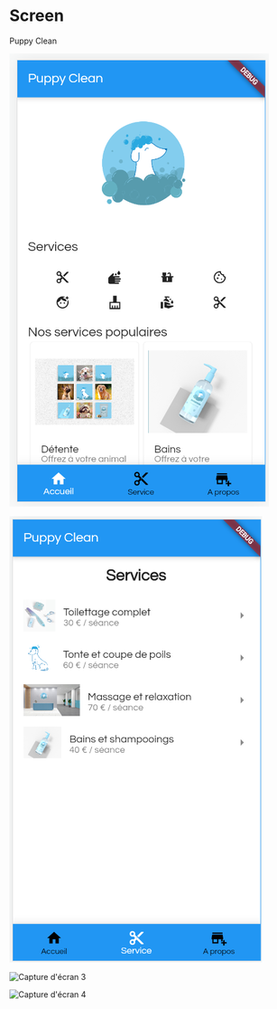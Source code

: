 # Screen

Puppy Clean 

![Capture d'écran 1](homepage_screen.png "Homepage")

![Capture d'écran 2](services_screen.png "Service")

![Capture d'écran 3](services2_screen.png "Service")

![Capture d'écran 4](about.png "A propos")
